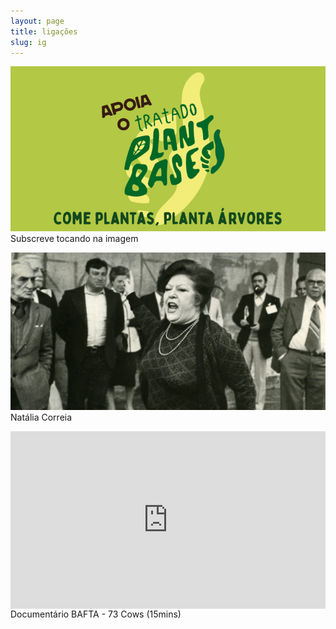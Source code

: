 ```yaml
---
layout: page
title: ligações
slug: ig
---
```



[![](/media/pbt.jpg)](https://plantbasedtreaty.org/)
Subscreve tocando na imagem


[![](/media-escrita/natalia-correia.jpg)](/escrita/natalia-correia)
Natália Correia


<div style="padding:56.25% 0 0 0;position:relative;"><iframe src="https://player.vimeo.com/video/293352305?title=0&byline=0&portrait=0" style="position:absolute;top:0;left:0;width:100%;height:100%;" frameborder="0" allow="autoplay; fullscreen" allowfullscreen></iframe></div><script src="https://player.vimeo.com/api/player.js"></script>
Documentário BAFTA - 73 Cows (15mins)
